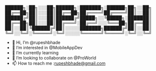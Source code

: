 
██████╗░██╗░░░██╗██████╗░███████╗░██████╗██╗░░██╗
██╔══██╗██║░░░██║██╔══██╗██╔════╝██╔════╝██║░░██║
██████╔╝██║░░░██║██████╔╝█████╗░░╚█████╗░███████║
██╔══██╗██║░░░██║██╔═══╝░██╔══╝░░░╚═══██╗██╔══██║
██║░░██║╚██████╔╝██║░░░░░███████╗██████╔╝██║░░██║
╚═╝░░╚═╝░╚═════╝░╚═╝░░░░░╚══════╝╚═════╝░╚═╝░░╚═╝



- 👋 Hi, I’m @rupeshbhade
- 👀 I’m interested in @MobileAppDev
- 🌱 I’m currently learning
- 💞️ I’m looking to collaborate on @ProWorld
- 📫 How to reach me :rupeshbhade@gmail.com

<!---
rupeshbhade/rupeshbhade is a ✨ special ✨ repository because its `README.md` (this file) appears on your GitHub profile.
You can click the Preview link to take a look at your changes.
--->
